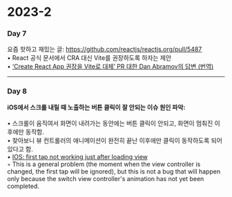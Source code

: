 <h1>2023-2</h1><h3>Day 7</h3><p>요즘 핫하고 재밌는 글: <a href="https://github.com/reactjs/reactjs.org/pull/5487">https://github.com/reactjs/reactjs.org/pull/5487</a><br>• React 공식 문서에서 CRA 대신 Vite를 권장하도록 하자는 제안<br>• <a href="https://junghan92.medium.com/%EB%B2%88%EC%97%AD-create-react-app-%EA%B6%8C%EC%9E%A5%EC%9D%84-vite%EB%A1%9C-%EB%8C%80%EC%B2%B4-pr-%EB%8C%80%ED%95%9C-dan-abramov%EC%9D%98-%EB%8B%B5%EB%B3%80-3050b5678ac8">‘Create React App 권장을 Vite로 대체’ PR 대한 Dan Abramov의 답변 (번역)</a></p><hr/><h3>Day 8</h3><p><strong>iOS에서 스크롤 내릴 때 노출하는 버튼 클릭이 잘 안되는 이슈 원인 파악:</strong><br><br>• 스크롤이 움직여서 화면이 내려가는 동안에는 버튼 클릭이 안되고, 화면이 멈춰진 이후에만 동작함.<br>• 찾아보니 뷰 컨트롤러의 애니메이션이 완전히 끝난 이후에만 클릭이 동작하도록 되어있다고 함.<br>• <a href="https://stackoverflow.com/questions/43311276/ios-first-tap-not-working-just-after-loading-view">IOS: first tap not working just after loading view</a><br>    ◦ This is a general problem (the moment when the view controller is changed, the first tap will be ignored), but this is not a bug that will happen only because the switch view controller&#x27;s animation has not yet been completed.</p>